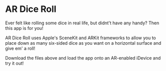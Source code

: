 # AR Dice Roll

Ever felt like rolling some dice in real life, but didnt't have any handy? Then this app is for you!

AR Dice Roll uses Apple's SceneKit and ARKit frameworks to allow you to place down as many six-sided dice as you want on a horizontal surface and give em' a roll!

Download the files above and load the app onto an AR-enabled iDevice and try it out!

